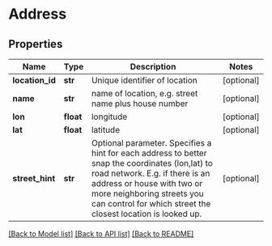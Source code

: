 # Address

## Properties
Name | Type | Description | Notes
------------ | ------------- | ------------- | -------------
**location_id** | **str** | Unique identifier of location | [optional] 
**name** | **str** | name of location, e.g. street name plus house number | [optional] 
**lon** | **float** | longitude | [optional] 
**lat** | **float** | latitude | [optional] 
**street_hint** | **str** | Optional parameter. Specifies a hint for each address to better snap the coordinates (lon,lat) to road network. E.g. if there is an address or house with two or more neighboring streets you can control for which street the closest location is looked up. | [optional] 

[[Back to Model list]](../README.md#documentation-for-models) [[Back to API list]](../README.md#documentation-for-api-endpoints) [[Back to README]](../README.md)


